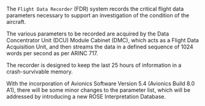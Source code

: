 
The `Flight Data Recorder` (FDR) system records the critical flight data parameters necessary to support 
an investigation of the condition of the aircraft.

The various parameters to be recorded are acquired by the Data Concentrator Unit (DCU) Module Cabinet (DMC), which acts 
as a Flight Data Acquisition Unit, and then streams the data in a defined sequence of 1024 words per second as 
per ARINC 717.

The recorder is designed to keep the last 25 hours of information in a crash-survivable memory.

With the incorporation of Avionics Software Version 5.4 (Avionics Build 8.0 A1), there will be some minor changes to 
the parameter list, which will be addressed by introducing a new ROSE Interpretation Database.


